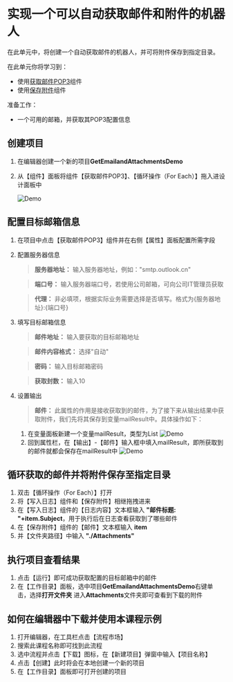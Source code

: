 # 实现一个可以自动获取邮件和附件的机器人

在此单元中，将创建一个自动获取邮件的机器人，并可将附件保存到指定目录。


在此单元你将学习到：
- 使用[获取邮件POP3](https://academy.encoo.com/zh-cn/wiki/Activities/AppAutomation/Mail/GetMailPOP3.md)组件
- 使用[保存附件](https://academy.encoo.com/zh-cn/wiki/Activities/AppAutomation/Mail/GetMailPOP3.md)组件

准备工作：
- 一个可用的邮箱，并获取其POP3配置信息

## 创建项目

1. 在编辑器创建一个新的项目**GetEmailandAttachmentsDemo**
2. 从【组件】面板将组件【获取邮件POP3】、【循环操作（For Each）】拖入进设计面板中

   ![Demo](https://docimages.blob.core.chinacloudapi.cn/images/EncooLearn/EmailAutomation/GetAttachments-1.png)


## 配置目标邮箱信息

1. 在项目中点击【获取邮件POP3】组件并在右侧【属性】面板配置所需字段
2. 配置服务器信息

    > **服务器地址：** 输入服务器地址，例如："smtp.outlook.cn"

    > **端口号：** 输入服务器端口号，若使用公司邮箱，可向公司IT管理员获取

    > **代理：** 非必填项，根据实际业务需要选择是否填写。格式为{服务器地址}:{端口号}
3. 填写目标邮箱信息

    > **邮件地址：** 输入要获取的目标邮箱地址

    > **邮件内容格式：** 选择"自动"
    
    > **密码：** 输入目标邮箱密码

    > **获取封数：** 输入10
4. 设置输出

    > **邮件：** 此属性的作用是接收获取到的邮件，为了接下来从输出结果中获取附件，我们先将其保存到变量mailResult中。具体操作如下：
    1. 在变量面板新建一个变量mailResult，类型为List<MailMessage>
   ![Demo](https://docimages.blob.core.chinacloudapi.cn/images/EncooLearn/EmailAutomation/GetAttachments-3.png)
    2. 回到属性栏，在【输出】-【邮件】输入框中填入mailResult，即所获取到的邮件就都会保存在mailResult中
       ![Demo](https://docimages.blob.core.chinacloudapi.cn/images/EncooLearn/EmailAutomation/GetAttachments-4.png)


## 循环获取的邮件并将附件保存至指定目录

1. 双击【循环操作（For Each）】打开
2. 将【写入日志】组件和【保存附件】相继拖拽进来
3. 在【写入日志】组件的【日志内容】文本框输入 **"邮件标题: "+item.Subject**，用于执行后在日志查看获取到了哪些邮件
4. 在【保存附件】组件的【邮件】文本框输入 **item** 
5. 并【文件夹路径】中输入 **"./Attachments"** 

## 执行项目查看结果
1. 点击【运行】即可成功获取配置的目标邮箱中的邮件
2. 在【工作目录】面板，选中项目**GetEmailandAttachmentsDemo**右键单击，选择**打开文件夹** 进入**Attachments**文件夹即可查看到下载的附件

## 如何在编辑器中下载并使用本课程示例
1. 打开编辑器，在工具栏点击【流程市场】
2. 搜索此课程名称即可找到此流程
3. 选中流程并点击【下载】图标，在【新建项目】弹窗中输入【项目名称】
4. 点击【创建】此时将会在本地创建一个新的项目
5. 在【工作目录】面板即可打开创建的项目


